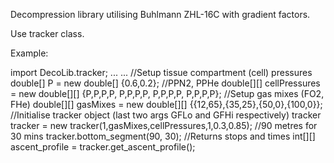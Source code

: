 Decompression library utilising Buhlmann ZHL-16C with gradient factors.

Use tracker class.

Example:

import DecoLib.tracker;
...
...
//Setup tissue compartment (cell) pressures
double[] P = new double[] {0.6,0.2}; //PPN2, PPHe
double[][] cellPressures = new double[][] {P,P,P,P, P,P,P,P, P,P,P,P, P,P,P,P};
//Setup gas mixes (FO2, FHe)
double[][] gasMixes = new double[][] {{12,65},{35,25},{50,0},{100,0}};
//Initialise tracker object (last two args GFLo and GFHi respectively)
tracker tracker = new tracker(1,gasMixes,cellPressures,1,0.3,0.85);
//90 metres for 30 mins
tracker.bottom_segment(90, 30);
//Returns stops and times
int[][] ascent_profile = tracker.get_ascent_profile();
